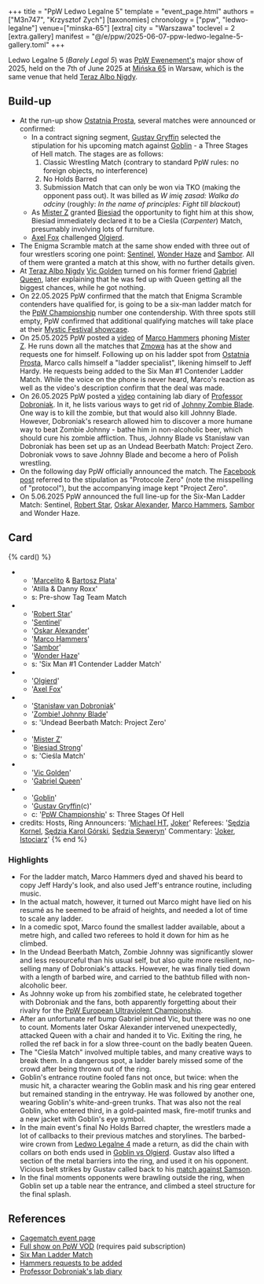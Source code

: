 +++
title = "PpW Ledwo Legalne 5"
template = "event_page.html"
authors = ["M3n747", "Krzysztof Zych"]
[taxonomies]
chronology = ["ppw", "ledwo-legalne"]
venue=["minska-65"]
[extra]
city = "Warszawa"
toclevel = 2
[extra.gallery]
manifest = "@/e/ppw/2025-06-07-ppw-ledwo-legalne-5-gallery.toml"
+++

Ledwo Legalne 5 (_Barely Legal 5_) was [PpW Ewenement's](@/o/ppw.md) major show of 2025, held on the 7th of June 2025 at [Mińska 65](@/v/minska-65.md) in Warsaw, which is the same venue that held [Teraz Albo Nigdy](@/e/ppw/2025-03-15-ppw-teraz-albo-nigdy.md).

## Build-up

* At the run-up show [Ostatnia Prosta](@/e/ppw/2025-04-30-ppw-ostatnia-prosta.md), several matches were announced or confirmed:
  * In a contract signing segment, [Gustav Gryffin](@/w/gustav-gryffin.md) selected the stipulation for his upcoming match against [Goblin](@/w/goblin.md) - a Three Stages of Hell match. The stages are as follows:
    1. Classic Wrestling Match (contrary to standard PpW rules: no foreign objects, no interference)
    2. No Holds Barred
    3. Submission Match that can only be won via TKO (making the opponent pass out). It was billed as _W imię zasad: Walka do odciny_ (roughly: _In the name of principles: Fight till blackout_)
  * As [Mister Z](@/w/mister-z.md) granted [Biesiad](@/w/biesiad.md) the opportunity to fight him at this show, Biesiad immediately declared it to be a Cieśla (_Carpenter_) Match, presumably involving lots of furniture.
  * [Axel Fox](@/w/axel-fox.md) challenged [Olgierd](@/w/olgierd.md).
* The Enigma Scramble match at the same show ended with three out of four wrestlers scoring one point: [Sentinel](@/w/sentinel.md), [Wonder Haze](@/w/wonder-haze.md) and [Sambor](@/w/sambor.md). All of them were granted a match at this show, with no further details given.
* At [Teraz Albo Nigdy](@/e/ppw/2025-03-15-ppw-teraz-albo-nigdy.md) [Vic Golden](@/w/vic-golden.md) turned on his former friend [Gabriel Queen](@/w/gabriel-queen.md), later explaining that he was fed up with Queen getting all the biggest chances, while he got nothing.
* On 22.05.2025 PpW confirmed that the match that Enigma Scramble contenders have qualified for, is going to be a six-man ladder match for the [PpW Championship](@/c/ppw-championship.md) number one contendership. With three spots still empty, PpW confirmed that additional qualifying matches will take place at their [Mystic Festival showcase](@/e/ppw/2025-06-04-ppw-mystic-more-brutal-than-metal.md).
* On 25.05.2025 PpW posted a [video][marco-dzwoni] of [Marco Hammers](@/w/marco-hammers.md) phoning [Mister Z](@/w/mister-z.md). He runs down all the matches that [Zmowa](@/tt/zmowa.md) has at the show and requests one for himself. Following up on his ladder spot from [Ostatnia Prosta](@/e/ppw/2025-04-30-ppw-ostatnia-prosta.md), Marco calls himself a "ladder specialist", likening himself to Jeff Hardy. He requests being added to the Six Man #1 Contender Ladder Match. While the voice on the phone is never heard, Marco's reaction as well as the video's description confirm that the deal was made.
* On 26.05.2025 PpW posted a [video][szalony-profesor] containing lab diary of [Professor Dobroniak](@/w/stanislaw-van-dobroniak.md). In it, he lists various ways to get rid of [Johnny Zombie Blade](@/w/johnny-blade.md). One way is to kill the zombie, but that would also kill Johnny Blade. However, Dobroniak's research allowed him to discover a more humane way to beat Zombie Johnny - bathe him in non-alcoholic beer, which should cure his zombie affliction. Thus, Johnny Blade vs Stanisław van Dobroniak has been set up as an Undead Beerbath Match: Project Zero. Dobroniak vows to save Johnny Blade and become a hero of Polish wrestling.
* On the following day PpW officially announced the match. The [Facebook post][le-protocole] referred to the stipulation as "Protocole Zero" (note the misspelling of "protocol"), but the accompanying image kept "Project Zero".
* On 5.06.2025 PpW announced the full line-up for the Six-Man Ladder Match: Sentinel, [Robert Star](@/w/robert-star.md), [Oskar Alexander](@/w/oskar-alexander.md), [Marco Hammers](@/w/marco-hammers.md), [Sambor](@/w/sambor.md) and Wonder Haze.

## Card

{% card() %}
- - '[Marcelito](@/w/marcelito.md) & [Bartosz Plata](@/w/plata.md)'
  - 'Atilla & Danny Roxx'
  - s: Pre-show Tag Team Match
- - '[Robert Star](@/w/robert-star.md)'
  - '[Sentinel](@/w/sentinel.md)'
  - '[Oskar Alexander](@/w/oskar-alexander.md)'
  - '[Marco Hammers](@/w/marco-hammers.md)'
  - '[Sambor](@/w/sambor.md)'
  - '[Wonder Haze](@/w/wonder-haze.md)'
  - s: 'Six Man #1 Contender Ladder Match'
- - '[Olgierd](@/w/olgierd.md)'
  - '[Axel Fox](@/w/axel-fox.md)'
- - '[Stanisław van Dobroniak](@/w/stanislaw-van-dobroniak.md)'
  - '[Zombie! Johnny Blade](@/w/johnny-blade.md)'
  - s: 'Undead Beerbath Match: Project Zero'
- - '[Mister Z](@/w/mister-z.md)'
  - '[Biesiad Strong](@/w/biesiad.md)'
  - s: 'Cieśla Match'
- - '[Vic Golden](@/w/vic-golden.md)'
  - '[Gabriel Queen](@/w/gabriel-queen.md)'
- - '[Goblin](@/w/goblin.md)'
  - '[Gustav Gryffin](@/w/gustav-gryffin.md)(c)'
  - c: '[PpW Championship](@/c/ppw-championship.md)'
    s: Three Stages Of Hell
- credits:
    Hosts, Ring Announcers: '[Michael HT](@/w/michael-ht.md), [Joker](@/w/joker.md)'
    Referees: '[Sędzia Kornel](@/w/sedzia-kornel.md), [Sędzia Karol Górski](@/w/madman-charlie.md), [Sędzia Seweryn](@/w/sedzia-seweryn.md)'
    Commentary: '[Joker](@/w/joker.md), [Istociarz](@/w/istociarz.md)'
{% end %}

### Highlights

* For the ladder match, Marco Hammers dyed and shaved his beard to copy Jeff Hardy's look, and also used Jeff's entrance routine, including music.
* In the actual match, however, it turned out Marco might have lied on his resumé as he seemed to be afraid of heights, and needed a lot of time to scale any ladder.
* In a comedic spot, Marco found the smallest ladder available, about a metre high, and called two referees to hold it down for him as he climbed.
* In the Undead Beerbath Match, Zombie Johnny was significantly slower and less resourceful than his usual self, but also quite more resilient, no-selling many of Dobroniak's attacks. However, he was finally tied down with a length of barbed wire, and carried to the bathtub filled with non-alcoholic beer.
* As Johnny woke up from his zombified state, he celebrated together with Dobroniak and the fans, both apparently forgetting about their rivalry for the [PpW European Ultraviolent Championship](@/c/ppw-european-ultraviolent-championship.md).
* After an unfortunate ref bump Gabriel pinned Vic, but there was no one to count. Moments later Oskar Alexander intervened unexpectedly, attacked Queen with a chair and handed it to Vic. Exiting the ring, he rolled the ref back in for a slow three-count on the badly beaten Queen.
* The "Cieśla Match" involved multiple tables, and many creative ways to break them. In a dangerous spot, a ladder barely missed some of the crowd after being thrown out of the ring.
* Goblin's entrance routine fooled fans not once, but twice: when the music hit, a character wearing the Goblin mask and his ring gear entered but remained standing in the entryway. He was followed by another one, wearing Goblin's white-and-green trunks. That was also not the real Goblin, who entered third, in a gold-painted mask, fire-motif trunks and a new jacket with Goblin's eye symbol.
* In the main event's final No Holds Barred chapter, the wrestlers made a lot of callbacks to their previous matches and storylines. The barbed-wire crown from [Ledwo Legalne 4](@/e/ppw/2024-06-08-ppw-ledwo-legalne-4.md) made a return, as did the chain with collars on both ends used in [Goblin vs Olgierd](@/e/ppw/2025-03-15-ppw-teraz-albo-nigdy.md). Gustav also lifted a section of the metal barriers into the ring, and used it on his opponent. Vicious belt strikes by Gustav called back to his [match against Samson](@/e/ppw/2024-10-26-ppw-co-za-noc.md).
* In the final moments opponents were brawling outside the ring, when Goblin set up a table near the entrance, and climbed a steel structure for the final splash.

## References

* [Cagematch event page](https://www.cagematch.net/?id=1&nr=425354)
* [Full show on PpW VOD](https://ppw-ewenementpl.vhx.tv/ppw-full-shows-dvd-version/season:3/videos/ppw-ledwo-legalne-5-1) (requires paid subscription)
* [Six Man Ladder Match](https://www.facebook.com/OficjalnePPW/posts/pfbid034U5GQJPwuSDcMXrh2vyyXzhaB5GVG65gPHDn7jEAAwA88s7EKhsP4jo1UjqhmXgtl)
* [Hammers requests to be added](https://www.facebook.com/reel/1532002251118652)
* [Professor Dobroniak's lab diary](https://www.facebook.com/reel/3307021946119896)

[marco-dzwoni]: https://www.facebook.com/reel/1532002251118652
[szalony-profesor]: https://www.facebook.com/reel/3307021946119896
[le-protocole]: https://www.facebook.com/photo/?fbid=1257514683045588&set=a.499910772139320
